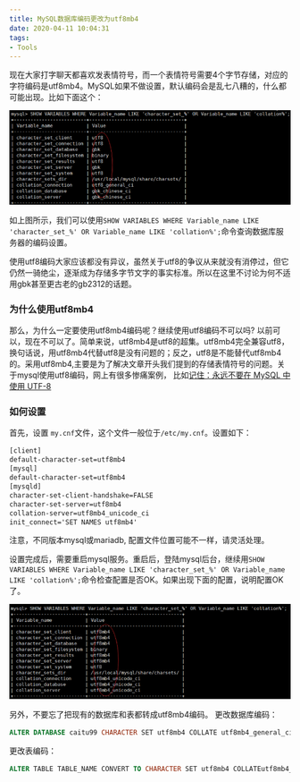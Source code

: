 ```yaml
---
title: MySQL数据库编码更改为utf8mb4
date: 2020-04-11 10:04:31
tags:
- Tools
---
```


现在大家打字聊天都喜欢发表情符号，而一个表情符号需要4个字节存储，对应的字符编码是utf8mb4。MySQL如果不做设置，默认编码会是乱七八糟的，什么都可能出现。比如下面这个：

![1586571131272](https://raw.githubusercontent.com/ocre/blog-pub-images/master/typora/20200411101213-172439.png)

如上图所示，我们可以使用`SHOW VARIABLES WHERE Variable_name LIKE 'character_set_%' OR Variable_name LIKE 'collation%';`命令查询数据库服务器的编码设置。

使用utf8编码大家应该都没有异议，虽然关于utf8的争议从来就没有消停过，但它仍然一骑绝尘，逐渐成为存储多字节文字的事实标准。所以在这里不讨论为何不适用gbk甚至更古老的gb2312的话题。

### 为什么使用utf8mb4
那么，为什么一定要使用utf8mb4编码呢？继续使用utf8编码不可以吗? 以前可以，现在不可以了。简单来说，utf8mb4是utf8的超集。utf8mb4完全兼容utf8，换句话说，用utf8mb4代替utf8是没有问题的；反之，utf8是不能替代utf8mb4的。采用utf8mb4,主要是为了解决文章开头我们提到的存储表情符号的问题。关于mysql使用utf8编码，网上有很多惨痛案例， 比如[记住：永远不要在 MySQL 中使用 UTF-8](https://zhuanlan.zhihu.com/p/63360270)

### 如何设置
首先，设置 `my.cnf`文件，这个文件一般位于`/etc/my.cnf`。设置如下：
```shell
[client]
default-character-set=utf8mb4
[mysql]
default-character-set=utf8mb4
[mysqld]
character-set-client-handshake=FALSE
character-set-server=utf8mb4
collation-server=utf8mb4_unicode_ci
init_connect='SET NAMES utf8mb4'
```
注意，不同版本mysql或mariadb, 配置文件位置可能不一样，请灵活处理。

设置完成后，需要重启mysql服务。重启后，登陆mysql后台，继续用`SHOW VARIABLES WHERE Variable_name LIKE 'character_set_%' OR Variable_name LIKE 'collation%';`命令检查配置是否OK。如果出现下面的配置，说明配置OK了。

![1586573272451](https://raw.githubusercontent.com/ocre/blog-pub-images/master/typora/20200411104753-963241.png)

另外，不要忘了把现有的数据库和表都转成utf8mb4编码。
更改数据库编码：
```sql
ALTER DATABASE caitu99 CHARACTER SET utf8mb4 COLLATE utf8mb4_general_ci;
```
更改表编码：
```sql
ALTER TABLE TABLE_NAME CONVERT TO CHARACTER SET utf8mb4 COLLATEutf8mb4_general_ci; 
```
